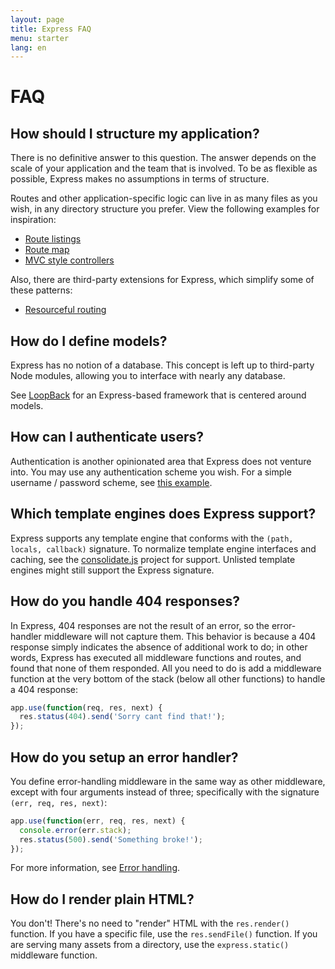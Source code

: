 ```yaml
---
layout: page
title: Express FAQ
menu: starter
lang: en
---
```


# FAQ

## How should I structure my application?

There is no definitive answer to this question. The answer depends 
on the scale of your application and the team that is involved. To be as
flexible as possible, Express makes no assumptions in terms of structure.

Routes and other application-specific logic can live in as many files
as you wish, in any directory structure you prefer. View the following
examples for inspiration:

* [Route listings](https://github.com/strongloop/express/blob/4.13.1/examples/route-separation/index.js#L32-47)
* [Route map](https://github.com/strongloop/express/blob/4.13.1/examples/route-map/index.js#L52-L66)
* [MVC style controllers](https://github.com/strongloop/express/tree/master/examples/mvc)

Also, there are third-party extensions for Express, which simplify some of these patterns:

* [Resourceful routing](https://github.com/expressjs/express-resource)

## How do I define models?

Express has no notion of a database. This concept is
left up to third-party Node modules, allowing you to
interface with nearly any database.

See [LoopBack](http://loopback.io) for an Express-based framework that is centered around models.

## How can I authenticate users?

Authentication is another opinionated area that Express does not
venture into.  You may use any authentication scheme you wish.
For a simple username / password scheme, see [this example](https://github.com/strongloop/express/tree/master/examples/auth).


## Which template engines does Express support?

Express supports any template engine that conforms with the `(path, locals, callback)` signature.
To normalize template engine interfaces and caching, see the
[consolidate.js](https://github.com/visionmedia/consolidate.js)
project for support. Unlisted template engines might still support the Express signature.

## How do you handle 404 responses?

In Express, 404 responses are not the result of an error, so
the error-handler middleware will not capture them. This behavior is
because a 404 response simply indicates the absence of additional work to do;
in other words, Express has executed all middleware functions and routes,
and found that none of them responded. All you need to
do is add a middleware function at the very bottom of the stack (below all other functions)
to handle a 404 response:

~~~js
app.use(function(req, res, next) {
  res.status(404).send('Sorry cant find that!');
});
~~~

## How do you setup an error handler?

You define error-handling middleware in the same way as other middleware,
except with four arguments instead of three; specifically with the signature `(err, req, res, next)`:

~~~js
app.use(function(err, req, res, next) {
  console.error(err.stack);
  res.status(500).send('Something broke!');
});
~~~

For more information, see [Error handling](/guide/error-handling.html).

## How do I render plain HTML?

You don't! There's no need to "render" HTML with the `res.render()` function.
If you have a specific file, use the `res.sendFile()` function.
If you are serving many assets from a directory, use the `express.static()`
middleware function.

